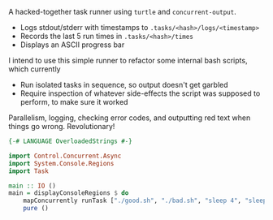 A hacked-together task runner using `turtle` and `concurrent-output`.

- Logs stdout/stderr with timestamps to `.tasks/<hash>/logs/<timestamp>`
- Records the last 5 run times in `.tasks/<hash>/times`
- Displays an ASCII progress bar

I intend to use this simple runner to refactor some internal bash scripts, which currently

- Run isolated tasks in sequence, so output doesn't get garbled
- Require inspection of whatever side-effects the script was supposed to perform, to make sure it worked

Parallelism, logging, checking error codes, and outputting red text when things go wrong. Revolutionary!

```haskell
{-# LANGUAGE OverloadedStrings #-}

import Control.Concurrent.Async
import System.Console.Regions
import Task

main :: IO ()
main = displayConsoleRegions $ do
    mapConcurrently runTask ["./good.sh", "./bad.sh", "sleep 4", "sleep 2"]
    pure ()
```
